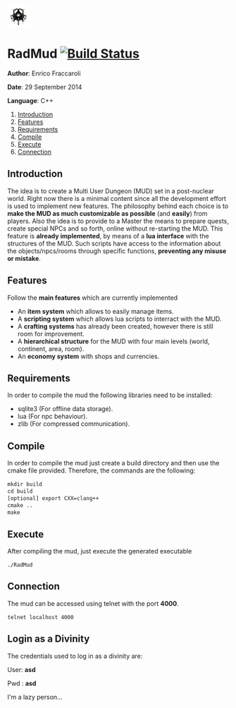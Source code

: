 ![logo](./doc/logo.png)
# RadMud [![Build Status](https://travis-ci.org/Galfurian/RadMud.svg?branch=master)](https://travis-ci.org/Galfurian/RadMud)
**Author**: Enrico Fraccaroli

**Date**: 29 September 2014

**Language**: C++

  1. [Introduction](https://github.com/Galfurian/RadMud/blob/master/README.md#introduction)
  2. [Features](https://github.com/Galfurian/RadMud/blob/master/README.md#features)
  3. [Requirements](https://github.com/Galfurian/RadMud/blob/master/README.md#requirements)
  4. [Compile](https://github.com/Galfurian/RadMud/blob/master/README.md#compile)
  5. [Execute](https://github.com/Galfurian/RadMud/blob/master/README.md#execute)
  6. [Connection](https://github.com/Galfurian/RadMud/blob/master/README.md#connection)

## Introduction
The idea is to create a Multi User Dungeon (MUD) set in a post-nuclear world.
Right now there is a minimal content since all the development effort is used to implement new features.
The philosophy behind each choice is to **make the MUD as much customizable as possible** (and **easily**) from players.
Also the idea is to provide to a Master the means to prepare quests, create special NPCs and so forth, online without re-starting the MUD.
This feature is **already implemented**, by means of a **lua interface** with the structures of the MUD.
Such scripts have access to the information about the objects/npcs/rooms through specific functions, **preventing any misuse or mistake**.

## Features
Follow the **main features** which are currently implemented
 - An **item system** which allows to easily manage items.
 - A **scripting system** which allows lua scripts to interract with the MUD.
 - A **crafting systems** has already been created, however there is still room for improvement.
 - A **hierarchical structure** for the MUD with four main levels (world, continent, area, room).
 - An **economy system** with shops and currencies.

## Requirements
In order to compile the mud the following libraries need to be installed:
 - sqlite3 (For offline data storage).
 - lua (For npc behaviour).
 - zlib (For compressed communication).

## Compile
In order to compile the mud just create a build directory and then use the cmake file provided.
Therefore, the commands are the following:
```
mkdir build
cd build
[optional] export CXX=clang++
cmake ..
make
```

## Execute
After compiling the mud, just execute the generated executable
```
./RadMud
```

## Connection
The mud can be accessed using telnet with the port **4000**.
```
telnet localhost 4000
```
## Login as a Divinity
The credentials used to log in as a divinity are:

User: **asd**

Pwd : **asd**

I'm a lazy person...
